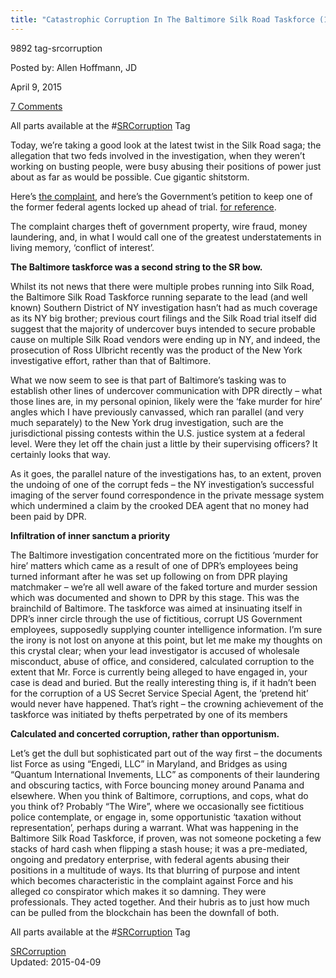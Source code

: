 ```yaml
---
title: "Catastrophic Corruption In The Baltimore Silk Road Taskforce (1)"
---
```


9892  tag-srcorruption
    
    
        

Posted by: Allen Hoffmann, JD

    
    
<span>April 9, 2015</span>
    
    
<span><a href="/2015/04/09/catastrophic-corruption-in-the-baltimore-silk-road-taskforce-1/#comments">7 Comments</a></span>
</p>

    
<p>All parts available at the #<a href="http://www.deepdotweb.com/tag/SRCorruption/">SRCorruption</a> Tag</p>
<p>Today, we’re taking a good look at the latest twist in the Silk Road saga; the allegation that two feds involved in the investigation, when they weren’t working on busting people, were busy abusing their positions of power just about as far as would be possible. Cue gigantic shitstorm.</p>
<p>Here’s <a href="http://www.justice.gov/sites/default/files/opa/press-releases/attachments/2015/03/30/criminal_complaint_force.pdf">the complaint</a>, and here’s the Government’s petition to keep one of the former federal agents locked up ahead of trial. <a href="https://fusiondotnet.files.wordpress.com/2015/04/force-detention.pdf">for reference</a>.</p>
<p>The complaint charges theft of government property, wire fraud, money laundering, and, in what I would call one of the greatest understatements in living memory, ‘conflict of interest’.</p>
<p><strong>The Baltimore taskforce was a second string to the SR bow.</strong></p>
<p>Whilst its not news that there were multiple probes running into Silk Road, the Baltimore Silk Road Taskforce running separate to the lead (and well known) Southern District of NY investigation hasn’t had as much coverage as its NY big brother; previous court filings and the Silk Road trial itself did suggest that the majority of undercover buys intended to secure probable cause on multiple Silk Road vendors were ending up in NY, and indeed, the prosecution of Ross Ulbricht recently was the product of the New York investigative effort, rather than that of Baltimore.</p>
<p>What we now seem to see is that part of Baltimore’s tasking was to establish other lines of undercover communication with DPR directly – what those lines are, in my personal opinion, likely were the ‘fake murder for hire’ angles which I have previously canvassed, which ran parallel (and very much separately) to the New York drug investigation, such are the jurisdictional pissing contests within the U.S. justice system at a federal level. Were they let off the chain just a little by their supervising officers? It certainly looks that way.</p>
<p>As it goes, the parallel nature of the investigations has, to an extent, proven the undoing of one of the corrupt feds – the NY investigation’s successful imaging of the server found correspondence in the private message system which undermined a claim by the crooked DEA agent that no money had been paid by DPR.</p>
<p><strong>Infiltration of inner sanctum a priority</strong></p>
<p>The Baltimore investigation concentrated more on the fictitious ‘murder for hire’ matters which came as a result of one of DPR’s employees being turned informant after he was set up following on from DPR playing matchmaker – we’re all well aware of the faked torture and murder session which was documented and shown to DPR by this stage. This was the brainchild of Baltimore. The taskforce was aimed at insinuating itself in DPR’s inner circle through the use of fictitious, corrupt US Government employees, supposedly supplying counter intelligence information. I’m sure the irony is not lost on anyone at this point, but let me make my thoughts on this crystal clear; when your lead investigator is accused of wholesale misconduct, abuse of office, and considered, calculated corruption to the extent that Mr. Force is currently being alleged to have engaged in, your case is dead and buried. But the really interesting thing is, if it hadn’t been for the corruption of a US Secret Service Special Agent, the ‘pretend hit’ would never have happened. That’s right – the crowning achievement of the taskforce was initiated by thefts perpetrated by one of its members</p>
<p><strong>Calculated and concerted corruption, rather than opportunism.</strong></p>
<p>Let’s get the dull but sophisticated part out of the way first &#8211; the documents list Force as using “Engedi, LLC” in Maryland, and Bridges as using “Quantum International Invements, LLC” as components of their laundering and obscuring tactics, with Force bouncing money around Panama and elsewhere. When you think of Baltimore, corruptions, and cops, what do you think of? Probably “The Wire”, where we occasionally see fictitious police contemplate, or engage in, some opportunistic ‘taxation without representation’, perhaps during a warrant. What was happening in the Baltimore Silk Road Taskforce, if proven, was not someone pocketing a few stacks of hard cash when flipping a stash house; it was a pre-mediated, ongoing and predatory enterprise, with federal agents abusing their positions in a multitude of ways. Its that blurring of purpose and intent which becomes characteristic in the complaint against Force and his alleged co conspirator which makes it so damning. They were professionals. They acted together. And their hubris as to just how much can be pulled from the blockchain has been the downfall of both.</p>
<p>All parts available at the #<a href="/tag/SRCorruption/">SRCorruption</a> Tag</p>
    
    

<a href="/tag/srcorruption/" rel="tag">SRCorruption</a></span>				
Updated: 2015-04-09

    
    


